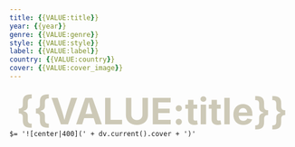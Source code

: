 ```yaml
---
title: {{VALUE:title}}
year: {{year}}
genre: {{VALUE:genre}}
style: {{VALUE:style}}
label: {{VALUE:label}}
country: {{VALUE:country}}
cover: {{VALUE:cover_image}}
---
```


<span><p style="position: relative; margin-top: 10px; margin-bottom: -20px; margin-left: 10px; margin-right: 10px; text-align: center; font-size: 65px; font-weight: 700; color: #CDC9B7; border-bottom: 0px solid #dfdbc8;">{{VALUE:title}}</p></span>

`$= '![center|400](' + dv.current().cover + ')'`
 
